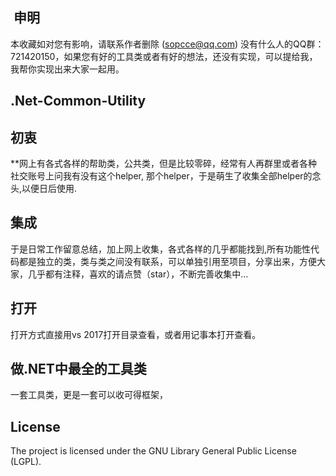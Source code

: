 ##  申明
本收藏如对您有影响，请联系作者删除 (sopcce@qq.com)
没有什么人的QQ群：721420150，如果您有好的工具类或者有好的想法，还没有实现，可以提给我，我帮你实现出来大家一起用。


## .Net-Common-Utility

## 初衷
**网上有各式各样的帮助类，公共类，但是比较零碎，经常有人再群里或者各种社交账号上问我有没有这个helper,
那个helper，于是萌生了收集全部helper的念头,以便日后使用.

## 集成
 于是日常工作留意总结，加上网上收集，各式各样的几乎都能找到,所有功能性代码都是独立的类，类与类之间没有联系，可以单独引用至项目，分享出来，方便大家，几乎都有注释，喜欢的请点赞（star），不断完善收集中... 

## 打开
打开方式直接用vs 2017打开目录查看，或者用记事本打开查看。

## 做.NET中最全的工具类
一套工具类，更是一套可以收可得框架，

## License
The project is licensed under the GNU Library General Public License (LGPL).

